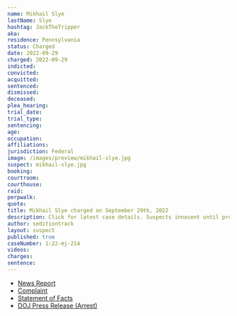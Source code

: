 ```yaml
---
name: Mikhail Slye
lastName: Slye
hashtag: JackTheTripper
aka:
residence: Pennsylvania
status: Charged
date: 2022-09-29
charged: 2022-09-29
indicted:
convicted:
acquitted:
sentenced:
dismissed:
deceased:
plea_hearing:
trial_date:
trial_type:
sentencing:
age:
occupation:
affiliations:
jurisdiction: Federal
image: /images/preview/mikhail-slye.jpg
suspect: mikhail-slye.jpg
booking:
courtroom:
courthouse:
raid:
perpwalk:
quote:
title: Mikhail Slye charged on September 29th, 2022
description: Click for latest case details. Suspects innocent until proven guilty.
author: seditiontrack
layout: suspect
published: true
caseNumber: 1:22-mj-214
videos:
charges:
sentence:
---
```


- [News Report](https://lawandcrime.com/u-s-capitol-breach/accused-jan-6th-rioter-dubbed-jackthetripper-for-allegedly-pushing-bike-rack-into-law-enforcement-charged-with-felonies/)
- [Complaint](https://www.justice.gov/usao-dc/case-multi-defendant/file/1539651/download)
- [Statement of Facts](https://www.justice.gov/usao-dc/case-multi-defendant/file/1539656/download)
- [DOJ Press Release (Arrest)](https://www.justice.gov/usao-dc/pr/pennsylvania-man-arrested-felony-and-misdemeanor-charges-actions-during-jan-6-capitol)
